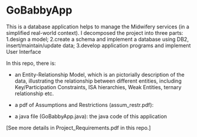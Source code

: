 # GoBabbyApp
This is a database application helps to manage the Midwifery services (in a simplified real-world context). I decomposed the project into three parts: 1.design a model;  2.create a schema and implement a database using DB2, insert/maintain/update data;  3.develop application programs and implement User Interface

In this repo, there is:

- an Entity-Relationship Model, which is an pictorially description of the data, illustrating the relationship between different entities, including Key/Participation Constraints, ISA hierarchies, Weak Entities, ternary relationship etc.

- a pdf of Assumptions and Restrictions (assum_restr.pdf): 

- a java file (GoBabbyApp.java): the java code of this application




[See more details in Project_Requirements.pdf in this repo.]
